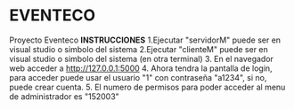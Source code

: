 # EVENTECO
Proyecto Eventeco
**INSTRUCCIONES**
1.Ejecutar "servidorM" puede ser en visual studio o simbolo del sistema
2.Ejecutar "clienteM" puede ser en visual studio o simbolo del sistema (en otra terminal)
3. En el navegador web acceder a http://127.0.0.1:5000
4. Ahora tendra la pantalla de login, para acceder puede usar el usuario "1" con contraseña "a1234", si no, puede crear cuenta.
5. El numero de permisos para poder acceder al menu de administrador es "152003"
